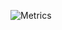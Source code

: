 ![Metrics](https://metrics.lecoq.io/Fireroth?template=classic&base.activity=0&base.community=0&gists=1&pagespeed=1&base=header%2C%20activity%2C%20community%2C%20repositories%2C%20metadata&base.indepth=false&base.hireable=false&base.skip=false&gists=false&pagespeed=false&pagespeed.url=fireroth.github.io&pagespeed.detailed=false&pagespeed.screenshot=false&pagespeed.pwa=false&config.timezone=Europe%2FPrague)
